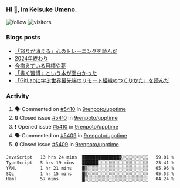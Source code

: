 ### Hi 👋, Im Keisuke Umeno.

<!--
**9renpoto/9renpoto** is a ✨ _special_ ✨ repository because its `README.md` (this file) appears on your GitHub profile.

Here are some ideas to get you started:

- 🔭 I’m currently working on ...
- 🌱 I’m currently learning ...
- 👯 I’m looking to collaborate on ...
- 🤔 I’m looking for help with ...
- 💬 Ask me about ...
- 📫 How to reach me: ...
- 😄 Pronouns: ...
- ⚡ Fun fact: ...
-->

![follow](https://img.shields.io/github/followers/9renpoto?label=Follow&style=social)
![visitors](https://komarev.com/ghpvc/?username=9renpoto&label=Profile%20views&color=0e75b6&style=flat)

### Blogs posts

<!-- BLOG-POST-LIST:START -->
- [「怒りが消える」心のトレーニングを読んだ](https://9renpoto.win/entry/2025/02/01/anger-management)
- [2024年終わり](https://9renpoto.win/entry/2024/12/31/2024-end)
- [今抱えている目標や夢](https://9renpoto.win/entry/2024/12/02/objective)
- [「書く習慣」という本が面白かった](https://9renpoto.win/entry/2024/11/11/leave_a_feeling_sad)
- [「GitLabに学ぶ世界最先端のリモート組織のつくりかた」を読んだ](https://9renpoto.win/entry/2024/09/10/remote_organization)
<!-- BLOG-POST-LIST:END -->

### Activity

<!--START_SECTION:activity-->
1. 🗣 Commented on [#5410](https://github.com/9renpoto/upptime/issues/5410#issuecomment-2647219755) in [9renpoto/upptime](https://github.com/9renpoto/upptime)
2. 🔒 Closed issue [#5410](https://github.com/9renpoto/upptime/issues/5410) in [9renpoto/upptime](https://github.com/9renpoto/upptime)
3. ❗ Opened issue [#5410](https://github.com/9renpoto/upptime/issues/5410) in [9renpoto/upptime](https://github.com/9renpoto/upptime)
4. 🗣 Commented on [#5409](https://github.com/9renpoto/upptime/issues/5409#issuecomment-2646930160) in [9renpoto/upptime](https://github.com/9renpoto/upptime)
5. 🔒 Closed issue [#5409](https://github.com/9renpoto/upptime/issues/5409) in [9renpoto/upptime](https://github.com/9renpoto/upptime)
<!--END_SECTION:activity-->

<!--START_SECTION:waka-->

```txt
JavaScript   13 hrs 24 mins  ██████████████▓░░░░░░░░░░   59.01 %
TypeScript   5 hrs 19 mins   ██████░░░░░░░░░░░░░░░░░░░   23.41 %
YAML         1 hr 21 mins    █▒░░░░░░░░░░░░░░░░░░░░░░░   05.96 %
SQL          1 hr 15 mins    █▒░░░░░░░░░░░░░░░░░░░░░░░   05.53 %
Haml         57 mins         █░░░░░░░░░░░░░░░░░░░░░░░░   04.24 %
```

<!--END_SECTION:waka-->
